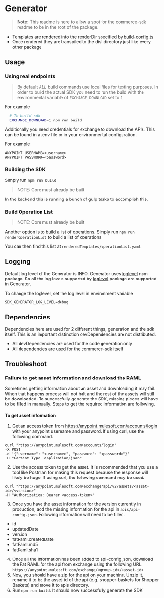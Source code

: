 # Generator

> **Note:** This readme is here to allow a spot for the commerce-sdk readme to be in the root of the package.

* Templates are rendered into the renderDir specified by [build-config.ts](../../../build-config.ts)
* Once rendered they are transpiled to the dist directory just like every other package

## Usage

### Using real endpoints

> By default *ALL* build commands use local files for testing purposes. In order to build the actual SDK you need to run the build with the environmental variable of `EXCHANGE_DOWNLOAD` set to `1`

For example

```bash
  # To build sdk
  EXCHANGE_DOWNLOAD=1 npm run build
```

Additionally you need credentials for exchange to download the APIs.  This can be found in a .env file or in your environmental configuration.

For example

```
ANYPOINT_USERNAME=<username>
ANYPOINT_PASSWORD=<password>
```

### Building the SDK

Simply run `npm run build`

> NOTE: Core must already be built

In the backend this is running a bunch of gulp tasks to accomplish this.

### Build Operation List

> NOTE: Core must already be built

Another option is to build a list of operations. Simply run `npm run renderOperationList` to build a list of operations.

You can then find this list at `renderedTemplates/operationList.yaml`

## Logging

Default log level of the Generator is INFO. Generator uses [loglevel](https://www.npmjs.com/package/loglevel) npm package. So all the log levels supported by [loglevel](https://www.npmjs.com/package/loglevel) package are supported in Generator.

To change the loglevel, set the log level in environment variable

```
SDK_GENERATOR_LOG_LEVEL=debug
```

## Dependencies

Dependencies here are used for 2 different things, generation and the sdk itself.  This is an important distinction devDependencies are not distributed.

* All devDependencies are used for the code generation only
* All dependencies are used for the commerce-sdk itself

## Troubleshoot

### Failure to get asset information and download the RAML

Sometimes getting information about an asset and downloading it may fail. When that happens process will not halt and the rest of the assets will still be downloaded. To successfully generate the SDK, missing pieces will have to be filled in manually. Steps to get the required information are following.

#### To get asset information

1. Get an access token from <https://anypoint.mulesoft.com/accounts/login> with your anypoint username and password. If using curl, use the following command.

  ```
  curl "https://anypoint.mulesoft.com/accounts/login"
  -X POST
  -d '{"username": "<username>", "password": "<password>"}'
  -H "Content-Type: application/json"
  ```

2. Use the access token to get the asset. It is recommended that you use a tool like Postman for making this request because the response will likely be huge. If using curl, the following command may be used.

  ```
  curl "https://anypoint.mulesoft.com/exchange/api/v2/assets/<asset-id>/<version>"
  -H "Authorization: Bearer <access-token>"
  ```

3. Once you have the asset information for the version currently in production, add the missing information for the api in `apis/api-config.json`. Following information will need to be filled.

* id
* updatedDate
* version
* fatRaml.createdDate
* fatRaml.md5
* fatRaml.sha1

4. Once all the information has been added to api-config.json, download the Fat RAML for the api from exchange using the following URL
`https://anypoint.mulesoft.com/exchange/<group-id>/<asset-id>`
5. Now, you should have a zip for the api on your machine. Unzip it, rename it to be the asset-id of the api (e.g. shopper-baskets for Shopper Baskets) and move it to apis directory.
6. Run `npm run build`. It should now successfully generate the SDK.
